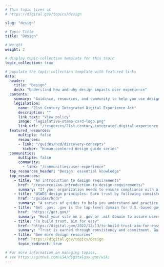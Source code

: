 ```yaml
---
# This topic lives at
# https://digital.gov/topics/design

slug: "design"

# Topic Title
title: "Design"

# Weight
weight: 2

# display topic-collection template for this topic
topic_collection: true

# populate the topic-collection template with featured links
data:
  header:
    title: "Design"
    deck: "Understand how and why design impacts user experience"
  contents:
    summary: "Guidance, resources, and community to help you use design to create government websites that meet customer needs, work well on any device, and follow federal web requirements."
    legislation:
      name: "21st Century Integrated Digital Experience Act"
      description: ""
      link_text: "View policy"
      image: "legislative-stamp-card-logo.png"
      link_url: "/resources/21st-century-integrated-digital-experience-act"
  featured_resources:
      multiple: false
      resources:
      - link: "/guides/hcd/discovery-concepts"
        kicker: "Human-centered design guide series"
  communities:
      multiple: false
      community:
        - link: "/communities/user-experience"
  top_resources_header: "Design: essential knowledge"
  top_resources:
    - title: "An introduction to design requirements"
      href: "/resources/an-introduction-to-design-requirements/"
      summary: "If your organization needs to ensure compliance with a design standard or align to a brand, a design system can help you achieve those goals more easily than building a site from scratch. Learn how a design system can help you and what you need to know to get started."
    - title: "USWDS design principles: Earn trust by following consistent design principles"
      href: "/guides/hcd/"
      summary: "A series of guides to help you understand and practice human-centered design."
    - title: "Get .gov: .gov is the top-level domain for U.S.-based government organizations"
      href: "https://get.gov/"
      summary: "Host your site on a .gov or .mil domain to assure users it’s an official government site."
    - title: "To build trust, aim for easy"
      href: "https://digital.gov/2022/12/13/to-build-trust-aim-for-easy/"
      summary: "Trust is earned through consistency and commitment. Build sites that build trust by considering user needs, respecting people’s time, and avoiding customer experience pitfalls."
    - title: "See more design resources"
      href: https://digital.gov/topics/design
      topic_redirect: true

# For more information on managing topics,
# see https://github.com/GSA/digitalgov.gov/wiki
---
```

